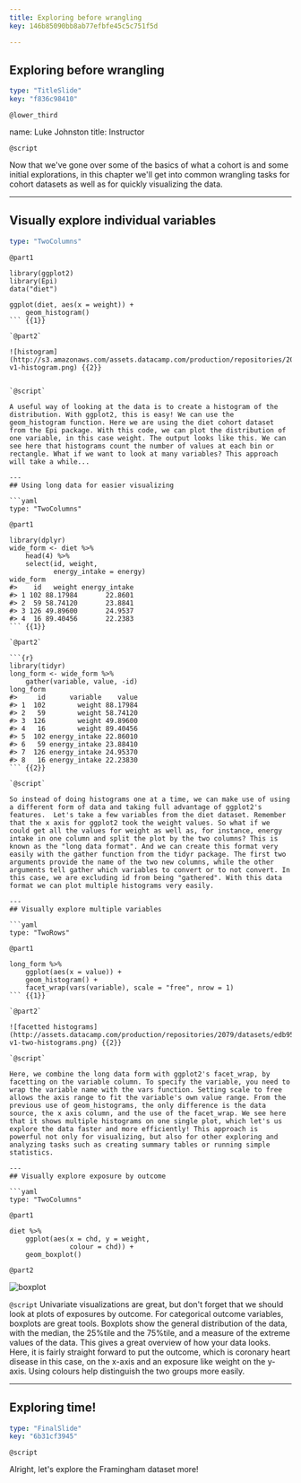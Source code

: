 ```yaml
---
title: Exploring before wrangling
key: 146b85090bb8ab77efbfe45c5c751f5d

---
```

## Exploring before wrangling

```yaml
type: "TitleSlide"
key: "f836c98410"
```

`@lower_third`

name: Luke Johnston
title: Instructor

`@script`

Now that we've gone over some of the basics of what a cohort is and some initial explorations, in this chapter we'll get into common wrangling tasks for cohort datasets as well as for quickly visualizing the data.

---
## Visually explore individual variables

```yaml
type: "TwoColumns"
```

`@part1`

```{r}
library(ggplot2)
library(Epi)
data("diet")

ggplot(diet, aes(x = weight)) +
    geom_histogram()
``` {{1}}

`@part2`

![histogram](http://s3.amazonaws.com/assets.datacamp.com/production/repositories/2079/datasets/a7a52d4b64aa5f2562fdf34478a8a31912e070fa/ch2-v1-histogram.png) {{2}}


`@script`

A useful way of looking at the data is to create a histogram of the distribution. With ggplot2, this is easy! We can use the geom_histogram function. Here we are using the diet cohort dataset from the Epi package. With this code, we can plot the distribution of one variable, in this case weight. The output looks like this. We can see here that histograms count the number of values at each bin or rectangle. What if we want to look at many variables? This approach will take a while...

---
## Using long data for easier visualizing

```yaml
type: "TwoColumns"
```

`@part1`

```{r}
library(dplyr)
wide_form <- diet %>%
    head(4) %>%
    select(id, weight, 
           energy_intake = energy)
wide_form
#>    id   weight energy_intake
#> 1 102 88.17984       22.8601
#> 2  59 58.74120       23.8841
#> 3 126 49.89600       24.9537
#> 4  16 89.40456       22.2383
``` {{1}}

`@part2`

```{r}
library(tidyr)
long_form <- wide_form %>%
    gather(variable, value, -id)
long_form
#>     id      variable    value
#> 1  102        weight 88.17984
#> 2   59        weight 58.74120
#> 3  126        weight 49.89600
#> 4   16        weight 89.40456
#> 5  102 energy_intake 22.86010
#> 6   59 energy_intake 23.88410
#> 7  126 energy_intake 24.95370
#> 8   16 energy_intake 22.23830
``` {{2}}

`@script`

So instead of doing histograms one at a time, we can make use of using a different form of data and taking full advantage of ggplot2's features.  Let's take a few variables from the diet dataset. Remember that the x axis for ggplot2 took the weight values. So what if we could get all the values for weight as well as, for instance, energy intake in one column and split the plot by the two columns? This is known as the "long data format". And we can create this format very easily with the gather function from the tidyr package. The first two arguments provide the name of the two new columns, while the other arguments tell gather which variables to convert or to not convert. In this case, we are excluding id from being "gathered". With this data format we can plot multiple histograms very easily.

---
## Visually explore multiple variables

```yaml
type: "TwoRows"
```

`@part1`

```{r}
long_form %>%
    ggplot(aes(x = value)) +
    geom_histogram() +
    facet_wrap(vars(variable), scale = "free", nrow = 1)
``` {{1}}

`@part2`

![facetted histograms](http://assets.datacamp.com/production/repositories/2079/datasets/edb95d0a706c2f986b55f4755a01a6df3a17178d/ch2-v1-two-histograms.png) {{2}}

`@script`

Here, we combine the long data form with ggplot2's facet_wrap, by facetting on the variable column. To specify the variable, you need to wrap the variable name with the vars function. Setting scale to free allows the axis range to fit the variable's own value range. From the previous use of geom_histograms, the only difference is the data source, the x axis column, and the use of the facet_wrap. We see here that it shows multiple histograms on one single plot, which let's us explore the data faster and more efficiently! This approach is powerful not only for visualizing, but also for other exploring and analyzing tasks such as creating summary tables or running simple statistics.

---
## Visually explore exposure by outcome

```yaml
type: "TwoColumns"
```

`@part1`

```{r}
diet %>%
    ggplot(aes(x = chd, y = weight,
               colour = chd)) +
    geom_boxplot()
``` 

`@part2`

![boxplot](http://assets.datacamp.com/production/repositories/2079/datasets/8501ad0061c59bb5f1757a2ad99652fd11f70952/ch2-v1-boxplot.png) 

`@script`
Univariate visualizations are great, but don't forget that we should look at plots of exposures by outcome. For categorical outcome variables, boxplots are great tools. Boxplots show the general distribution of the data, with the median, the 25%tile and the 75%tile, and a measure of the extreme values of the data. This gives a great overview of how your data looks. Here, it is fairly straight forward to put the outcome, which is coronary heart disease in this case, on the x-axis and an exposure like weight on the y-axis. Using colours help distinguish the two groups more easily.

---
## Exploring time!

```yaml
type: "FinalSlide"
key: "6b31cf3945"
```

`@script`

Alright, let's explore the Framingham dataset more!
